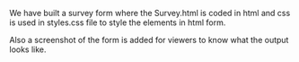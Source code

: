 We have built a survey form where the Survey.html is coded in html and css is used in styles.css file to style the elements in html form.

Also a screenshot of the form is added for viewers to know what the output looks like.
